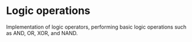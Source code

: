 # Logic operations

Implementation of logic operators, performing basic logic operations such as AND, OR, XOR, and NAND.
